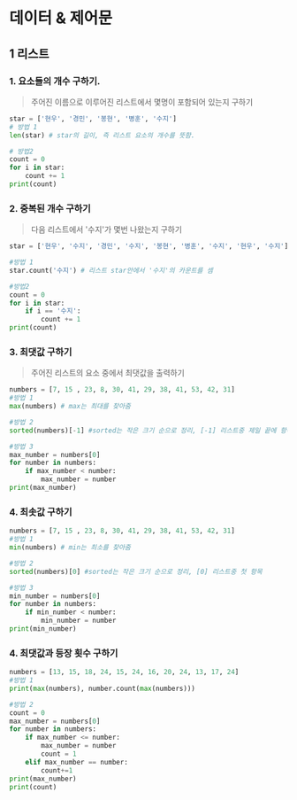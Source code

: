 # 데이터 & 제어문

## 1 리스트

### 1. 요소들의 개수 구하기.

> 주어진 이름으로 이루어진 리스트에서 몇명이 포함되어 있는지 구하기

``` python
star = ['현우', '경민', '봉현', '병훈', '수지']
# 방법 1
len(star) # star의 길이, 즉 리스트 요소의 개수를 뜻함.

# 방법2
count = 0
for i in star:
    count += 1
print(count)
```



### 2. 중복된 개수 구하기

> 다음 리스트에서 '수지'가 몇번 나왔는지 구하기

```python
star = ['현우', '수지', '경민', '수지', '봉현', '병훈', '수지', '현우', '수지']

#방법 1
star.count('수지') # 리스트 star안에서 '수지'의 카운트를 셈

#방법2
count = 0
for i in star:
    if i == '수지':
    	count += 1
print(count)
```



###  3. 최댓값 구하기

> 주어진 리스트의 요소 중에서 최댓값을 출력하기

```python
numbers = [7, 15 , 23, 8, 30, 41, 29, 38, 41, 53, 42, 31]
#방법 1
max(numbers) # max는 최대를 찾아줌

#방법 2
sorted(numbers)[-1] #sorted는 작은 크기 순으로 정리, [-1] 리스트중 제일 끝에 항목

#방법 3
max_number = numbers[0]
for number in numbers:
    if max_number < number:
        max_number = number
print(max_number)
```



### 4. 최솟값 구하기

``` python
numbers = [7, 15 , 23, 8, 30, 41, 29, 38, 41, 53, 42, 31]
#방법 1
min(numbers) # min는 최소를 찾아줌

#방법 2
sorted(numbers)[0] #sorted는 작은 크기 순으로 정리, [0] 리스트중 첫 항목

#방법 3
min_number = numbers[0]
for number in numbers:
    if min_number < number:
        min_number = number
print(min_number)
```



### 4. 최댓값과 등장 횟수 구하기

```python
numbers = [13, 15, 18, 24, 15, 24, 16, 20, 24, 13, 17, 24]
#방법 1
print(max(numbers), number.count(max(numbers)))

#방법 2
count = 0
max_number = numbers[0]
for number in numbers:
    if max_number <= number:
        max_number = number
        count = 1
    elif max_number == number:
        count+=1
print(max_number)
print(count)
```

